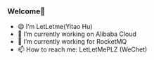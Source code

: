 ### Welcome👋

<!--
**LetLetMe/LetLetme** is a ✨ _special_ ✨ repository because its `README.md` (this file) appears on your GitHub profile.

Here are some ideas to get you started:
-->

- 😄 I’m LetLetme(Yitao Hu)
- 🔭 I’m currently working on Alibaba Cloud 
- 🌱 I’m currently working for RocketMQ
- 📫 How to reach me: LetLetMePLZ (WeChet)

